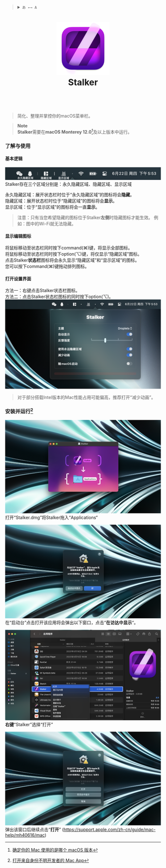 <blockquote>
  <details>
    <summary>
      <code>あ ←→ A</code>
    </summary>
    <br />
    &emsp;&ensp;<a href="https://github.com/KrLite/Stalker">English</a>
    <br />
    &emsp;&ensp;简体中文
  </details>
</blockquote>

# <p align="center"><img width="172" src="/Stalker/Assets.xcassets/AppIcon.appiconset/icon_512x512@2x@2x.png?raw=true" /><br />Stalker</p><br />

> 简化、整理并掌控你的macOS菜单栏。

> **Note**  
> **Stalker**需要在**macOS Monterey 12.0**[^check_your_macos_version]及以上版本中运行。

[^check_your_macos_version]: [确定你的 Mac 使用的是哪个 macOS 版本](https://support.apple.com/zh-cn/HT201260)

### 了解与使用

#### 基本逻辑

![Stalker布局](https://github.com/Xinshao-air/Xinshao-Doc/blob/main/截屏2023-06-22%2017.53.53.png?raw=true)
Stalker存在三个区域分别是：永久隐藏区域、隐藏区域、显示区域

永久隐藏区域：展开状态栏时位于“永久隐藏区域”的图标将会**隐藏**。  
隐藏区域：展开状态栏时位于“隐藏区域”的图标将会**显示**。  
显示区域：位于“显示区域”的图标将会一直**显示**。

>注意：只有当您希望隐藏的图标位于Stalker**左侧**时隐藏图标才能生效。
>例如：图中的Wi-Fi就无法隐藏。

#### 显示编辑图标

将鼠标移动至状态栏同时按下command(⌘)键，将显示全部图标。  
将鼠标移动至状态栏同时按下option(⌥)键，将仅显示“隐藏区域”图标。  
点击Stalker**状态栏**图标将会永久显示“隐藏区域”和“显示区域”的图标。  
您可以按下command(⌘)键拖动排列图标。  

#### 打开设置界面

方法一：右键点击Stalker状态栏图标。  
方法二：点击Stalker状态栏图标的同时按下option(⌥)。  
![Stalker设置](https://github.com/Xinshao-air/Xinshao-Doc/blob/main/测试.png?raw=true)
>对于部分搭载Intel版本的Mac性能占用可能偏高，推荐打开“减少动画”。

### 安装并运行[^install_and_run]

[^install_and_run]: [打开来自身份不明开发者的 Mac App](https://support.apple.com/zh-cn/guide/mac-help/mh40616/mac)

![截屏](https://github.com/Xinshao-air/Xinshao-Doc/blob/main/截屏2023-06-22%2016.55.33.png?raw=true)
打开“Stalker.dmg”将Stalker拖入“Applications“

![截屏](https://github.com/Xinshao-air/Xinshao-Doc/blob/main/截屏2023-06-22%2016.56.00.png?raw=true)
在“启动台”点击打开该应用将会弹出以下窗口，点击“**在访达中显示**“。

![截图](https://github.com/Xinshao-air/Xinshao-Doc/blob/main/截屏2023-06-22%2016.56.47.png?raw=true)
**右键**“Stalker”选择“打开”  

![截屏](https://github.com/Xinshao-air/Xinshao-Doc/blob/main/截屏2023-06-22%2016.57.10.png?raw=true)
弹出该窗口后继续点击“**打开**”
(https://support.apple.com/zh-cn/guide/mac-help/mh40616/mac)

